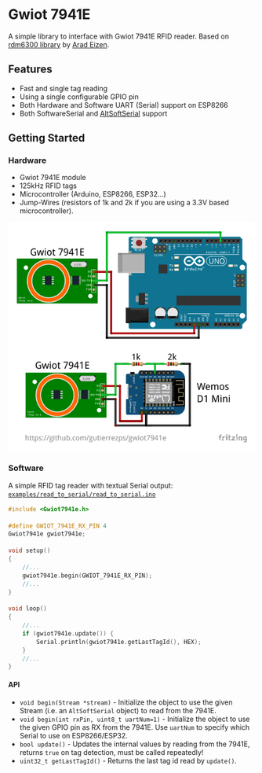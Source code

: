 # Gwiot 7941E

A simple library to interface with Gwiot 7941E RFID reader. Based on
[rdm6300 library](https://github.com/arduino12/rdm6300) by
[Arad Eizen](https://github.com/arduino12).

## Features

* Fast and single tag reading
* Using a single configurable GPIO pin
* Both Hardware and Software UART (Serial) support on ESP8266
* Both SoftwareSerial and [AltSoftSerial](https://github.com/PaulStoffregen/AltSoftSerial)
support

## Getting Started

### Hardware

* Gwiot 7941E module
* 125kHz RFID tags
* Microcontroller (Arduino, ESP8266, ESP32...)
* Jump-Wires (resistors of 1k and 2k if you are using a 3.3V based microcontroller).

![7941E connections](doc/7941e_connections.png "7941E connections")

### Software

A simple RFID tag reader with textual Serial output:
[`examples/read_to_serial/read_to_serial.ino`](examples/read_to_serial/read_to_serial.ino)

```c++
#include <Gwiot7941e.h>

#define GWIOT_7941E_RX_PIN 4
Gwiot7941e gwiot7941e;

void setup()
{
    //...
    gwiot7941e.begin(GWIOT_7941E_RX_PIN);
    //...
}

void loop()
{
    //...
    if (gwiot7941e.update()) {
        Serial.println(gwiot7941e.getLastTagId(), HEX);
    }
    //...
}
```

#### API

* `void begin(Stream *stream)` - Initialize the object to use the given Stream
(i.e. an `AltSoftSerial` object) to read from the 7941E.
* `void begin(int rxPin, uint8_t uartNum=1)` - Initialize the object to use the
given GPIO pin as RX from the 7941E. Use `uartNum` to specify which Serial to
use on ESP8266/ESP32.
* `bool update()` - Updates the internal values by reading from the 7941E, returns
`true` on tag detection, must be called repeatedly!
* `uint32_t getLastTagId()` - Returns the last tag id read by `update()`.
